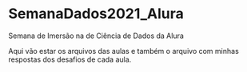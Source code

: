 # SemanaDados2021_Alura
Semana de Imersão na de Ciência de Dados da Alura


Aqui vão estar os arquivos das aulas e também o arquivo com minhas respostas dos desafios de cada aula.
